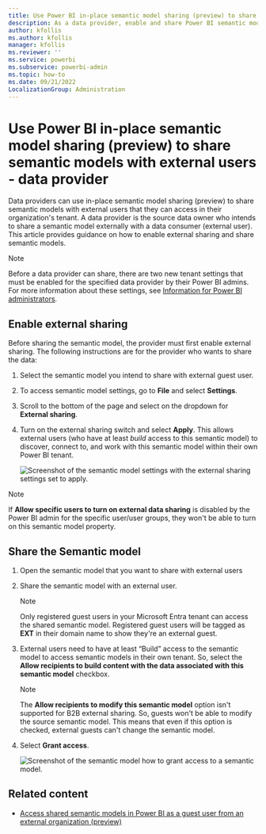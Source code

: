 ```yaml
---
title: Use Power BI in-place semantic model sharing (preview) to share semantic models with external users - data provider
description: As a data provider, enable and share Power BI semantic models with external guest users.
author: kfollis
ms.author: kfollis
manager: kfollis
ms.reviewer: ''
ms.service: powerbi
ms.subservice: powerbi-admin
ms.topic: how-to
ms.date: 09/21/2022
LocalizationGroup: Administration
---
```


# Use Power BI in-place semantic model sharing (preview) to share semantic models with external users - data provider

Data providers can use in-place semantic model sharing (preview) to share semantic models with external users that they can access in their organization's tenant. A data provider is the source data owner who intends to share a semantic model externally with a data consumer (external user). This article provides guidance on how to enable external sharing and share semantic models.

> [!NOTE]
> Before a data provider can share, there are two new tenant settings that must be enabled for the specified data provider by their Power BI admins. For more information about these settings, see [Information for Power BI administrators](./service-dataset-external-org-share-admin.md).

## Enable external sharing 

 Before sharing the semantic model, the provider must first enable external sharing. The following instructions are for the provider who wants to share the data: 

1. Select the semantic model you intend to share with external guest user.

1. To access semantic model settings, go to **File** and select **Settings**. 

1. Scroll to the bottom of the page and select on the dropdown for **External sharing**. 

1. Turn on the external sharing switch and select **Apply**. This allows external users (who have at least *build* access to this semantic model) to discover, connect to, and work with this semantic model within their own Power BI tenant.

     ![Screenshot of the semantic model settings with the external sharing settings set to apply.](media/service-dataset-external-org-share-provider/external-sharing-dataset.png)

> [!NOTE] 
> If **Allow specific users to turn on external data sharing** is disabled by the Power BI admin for the specific user/user groups, they won't be able to turn on this semantic model property.  

## Share the Semantic model 

1. Open the semantic model that you want to share with external users 

1. Share the semantic model with an external user. 

    > [!NOTE] 
    > Only registered guest users in your Microsoft Entra tenant can access the shared semantic model. Registered guest users will be tagged as **EXT** in their domain name to show they're an external guest.

1. External users need to have at least “Build” access to the semantic model to access semantic models in their own tenant. So, select the **Allow recipients to build content with the data associated with this semantic model** checkbox. 

    > [!NOTE] 
    > The **Allow recipients to modify this semantic model** option isn't supported for B2B external sharing. So, guests won't be able to modify the source semantic model. This means that even if this option is checked, external guests can't change the semantic model. 

1. Select **Grant access**. 

    ![Screenshot of the semantic model how to grant access to a semantic model.](media/service-dataset-external-org-share-provider/share-dataset.png)

## Related content

- [Access shared semantic models in Power BI as a guest user from an external organization (preview)](service-dataset-external-org-share-view.md)
